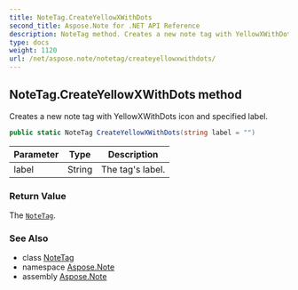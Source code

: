 ```yaml
---
title: NoteTag.CreateYellowXWithDots
second_title: Aspose.Note for .NET API Reference
description: NoteTag method. Creates a new note tag with YellowXWithDots icon and specified label
type: docs
weight: 1120
url: /net/aspose.note/notetag/createyellowxwithdots/
---
```

## NoteTag.CreateYellowXWithDots method

Creates a new note tag with YellowXWithDots icon and specified label.

```csharp
public static NoteTag CreateYellowXWithDots(string label = "")
```

| Parameter | Type | Description |
| --- | --- | --- |
| label | String | The tag's label. |

### Return Value

The [`NoteTag`](../).

### See Also

* class [NoteTag](../)
* namespace [Aspose.Note](../../notetag/)
* assembly [Aspose.Note](../../../)


